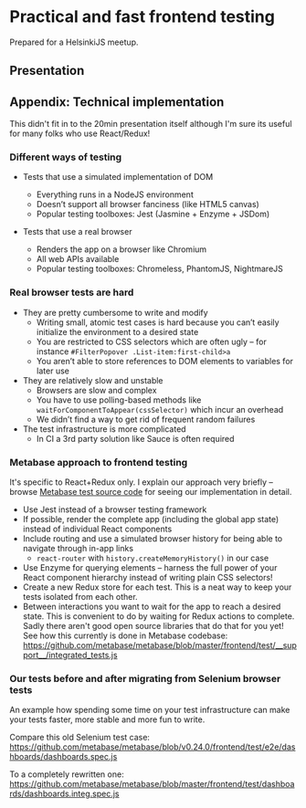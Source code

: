 # Practical and fast frontend testing
Prepared for a HelsinkiJS meetup.

## Presentation



## Appendix: Technical implementation

This didn't fit in to the 20min presentation itself although I'm sure its useful for many folks who use React/Redux!

### Different ways of testing
* Tests that use a simulated implementation of DOM
	* Everything runs in a NodeJS environment
	* Doesn’t support all browser fanciness (like HTML5 canvas)
	* Popular testing toolboxes: Jest (Jasmine + Enzyme + JSDom)

* Tests that use a real browser
	* Renders the app on a browser like Chromium
	* All web APIs available
	* Popular testing toolboxes: Chromeless, PhantomJS, NightmareJS

### Real browser tests are hard

* They are pretty cumbersome to write and modify
	* Writing small, atomic test cases is hard because you can’t easily initialize the environment to a desired state
	* You are restricted to CSS selectors which are often ugly – for instance `#FilterPopover .List-item:first-child>a`
	* You aren’t able to store references to DOM elements to variables for later use
* They are relatively slow and unstable
	* Browsers are slow and complex
	* You have to use polling-based methods like `waitForComponentToAppear(cssSelector)` which incur an overhead
	* We didn’t find a way to get rid of frequent random failures
* The test infrastructure is more complicated
	* In CI a 3rd party solution like Sauce is often required
	
### Metabase approach to frontend testing

It's specific to React+Redux only. I explain our approach very briefly – browse [Metabase test source code](https://github.com/metabase/metabase/blob/master/frontend/test/) for seeing our implementation in detail.

* Use Jest instead of a browser testing framework
* If possible, render the complete app (including the global app state) instead of individual React components
* Include routing and use a simulated browser history for being able to navigate through in-app links
	* `react-router`  with `history.createMemoryHistory()` in our case
* Use Enzyme for querying elements – harness the full power of your React component hierarchy instead of writing plain CSS selectors!
* Create a new Redux store for each test. This is a neat way to keep your tests isolated from each other.
* Between interactions you want to wait for the app to reach a desired state. This is convenient to do by waiting for Redux actions to complete. Sadly there aren't good open source libraries that do that for you yet! See how this currently is done in Metabase codebase:
https://github.com/metabase/metabase/blob/master/frontend/test/__support__/integrated_tests.js

### Our tests before and after migrating from Selenium browser tests

An example how spending some time on your test infrastructure can make your tests faster, more stable and more fun to write.

Compare this old Selenium test case:
https://github.com/metabase/metabase/blob/v0.24.0/frontend/test/e2e/dashboards/dashboards.spec.js

To a completely rewritten one:
https://github.com/metabase/metabase/blob/master/frontend/test/dashboards/dashboards.integ.spec.js
